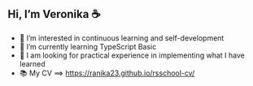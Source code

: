 ## Hi, I’m Veronika ☕
- 👀 I’m interested in continuous learning and self-development
- 🌱 I’m currently learning TypeScript Basic
- 💞️ I am looking for practical experience in implementing what I have learned
- 📚 My CV  ==>  https://ranika23.github.io/rsschool-cv/
